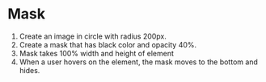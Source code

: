 # Mask

1. Create an image in circle with radius 200px.
2. Create a mask that has black color and opacity 40%.
3. Mask takes 100% width and height of element
4. When a user hovers on the element, the mask moves to the bottom and hides.
